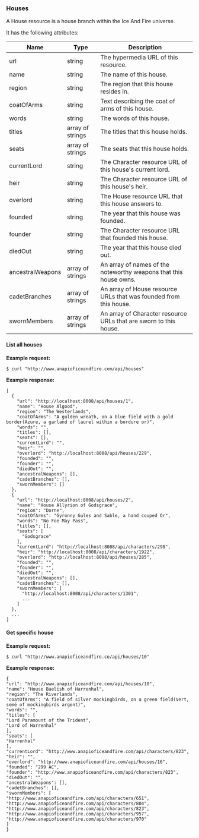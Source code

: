 <a name="houses"></a>
### Houses


A House resource is a house branch within the Ice And Fire universe.

It has the following attributes:
<table class="table table-bordered table-hover">
  <thead>
    <tr>
      <th>Name</th>
      <th>Type</th>
      <th>Description</th>
    </tr>
  </thead>
  <tbody>
    <tr>
      <td>url</td>
      <td>string</td>
      <td>The hypermedia URL of this resource.</td>
    </tr>
    <tr>
      <td>name</td>
      <td>string</td>
      <td>The name of this house.</td>
    </tr>
    <tr>
      <td>region</td>
      <td>string</td>
      <td>The region that this house resides in.</td>
    </tr>
    <tr>
      <td>coatOfArms</td>
      <td>string</td>
      <td>Text describing the coat of arms of this house.</td>
    </tr>
    <tr>
      <td>words</td>
      <td>string</td>
      <td>The words of this house.</td>
    </tr>
    <tr>
      <td>titles</td>
      <td>array of strings</td>
      <td>The titles that this house holds.</td>
    </tr>
    <tr>
      <td>seats</td>
      <td>array of strings</td>
      <td>The seats that this house holds.</td>
    </tr>
    <tr>
      <td>currentLord</td>
      <td>string</td>
      <td>The Character resource URL of this house's current lord.</td>
    </tr>
    <tr>
      <td>heir</td>
      <td>string</td>
      <td>The Character resource URL of this house's heir.</td>
    </tr>
    <tr>
      <td>overlord</td>
      <td>string</td>
      <td>The House resource URL that this house answers to.</td>
    </tr>
    <tr>
      <td>founded</td>
      <td>string</td>
      <td>The year that this house was founded.</td>
    </tr>
    <tr>
      <td>founder</td>
      <td>string</td>
      <td>The Character resource URL that founded this house.</td>
    </tr>
    <tr>
      <td>diedOut</td>
      <td>string</td>
      <td>The year that this house died out.</td>
    </tr>
    <tr>
      <td>ancestralWeapons</td>
      <td>array of strings</td>
      <td>An array of names of the noteworthy weapons that this house owns.</td>
    </tr>
    <tr>
      <td>cadetBranches</td>
      <td>array of strings</td>
      <td>An array of House resource URLs that was founded from this house.</td>
    </tr>
    <tr>
      <td>swornMembers</td>
      <td>array of strings</td>
      <td>An array of Character resource URLs that are sworn to this house.</td>
    </tr>
  </tbody>
</table>

#### List all houses


**Example request:**
``` command-line
$ curl "http://www.anapioficeandfire.com/api/houses"
```



**Example response:**
``` command-line
[
  {
    "url": "http://localhost:8008/api/houses/1",
    "name": "House Algood",
    "region": "The Westerlands",
    "coatOfArms": "A golden wreath, on a blue field with a gold border(Azure, a garland of laurel within a bordure or)",
    "words": "",
    "titles": [],
    "seats": [],
    "currentLord": "",
    "heir": "",
    "overlord": "http://localhost:8008/api/houses/229",
    "founded": "",
    "founder": "",
    "diedOut": "",
    "ancestralWeapons": [],
    "cadetBranches": [],
    "swornMembers": []
  },
  {
    "url": "http://localhost:8008/api/houses/2",
    "name": "House Allyrion of Godsgrace",
    "region": "Dorne",
    "coatOfArms": "Gyronny Gules and Sable, a hand couped Or",
    "words": "No Foe May Pass",
    "titles": [],
    "seats": [
      "Godsgrace"
    ],
    "currentLord": "http://localhost:8008/api/characters/298",
    "heir": "http://localhost:8008/api/characters/1922",
    "overlord": "http://localhost:8008/api/houses/285",
    "founded": "",
    "founder": "",
    "diedOut": "",
    "ancestralWeapons": [],
    "cadetBranches": [],
    "swornMembers": [
      "http://localhost:8008/api/characters/1301",
      ...
    ]
  },
  ...
]
```

#### Get specific house


**Example request:**
``` command-line
$ curl "http://www.anapioficeandfire.co/api/houses/10"
```

**Example response:**
``` command-line
{
"url": "http://www.anapioficeandfire.com/api/houses/10",
"name": "House Baelish of Harrenhal",
"region": "The Riverlands",
"coatOfArms": "A field of silver mockingbirds, on a green field(Vert, semé of mockingbirds argent)",
"words": "",
"titles": [
"Lord Paramount of the Trident",
"Lord of Harrenhal"
],
"seats": [
"Harrenhal"
],
"currentLord": "http://www.anapioficeandfire.com/api/characters/823",
"heir": "",
"overlord": "http://www.anapioficeandfire.com/api/houses/16",
"founded": "299 AC",
"founder": "http://www.anapioficeandfire.com/api/characters/823",
"diedOut": "",
"ancestralWeapons": [],
"cadetBranches": [],
"swornMembers": [
"http://www.anapioficeandfire.com/api/characters/651",
"http://www.anapioficeandfire.com/api/characters/804",
"http://www.anapioficeandfire.com/api/characters/823",
"http://www.anapioficeandfire.com/api/characters/957",
"http://www.anapioficeandfire.com/api/characters/970"
]
}
```